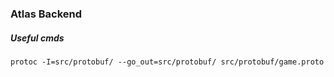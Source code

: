 ### Atlas Backend

##### Useful cmds

```
protoc -I=src/protobuf/ --go_out=src/protobuf/ src/protobuf/game.proto

```